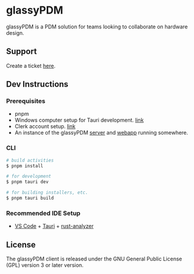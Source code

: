 # glassyPDM
glassyPDM is a PDM solution for teams looking to collaborate on hardware design.
## Support
Create a ticket [here](https://github.com/joshtenorio/glassypdm-client/issues).
## Dev Instructions
### Prerequisites
- pnpm
- Windows computer setup for Tauri development. [link](https://tauri.app/v1/guides/getting-started/prerequisites)
- Clerk account setup. [link](https://clerk.com/)
- An instance of the glassyPDM [server](https://github.com/joshtenorio/glassypdm-server) and [webapp](https://github.com/joshtenorio/glassypdm-web) running somewhere.
### CLI
```bash
# build activities
$ pnpm install

# for development
$ pnpm tauri dev

# for building installers, etc.
$ pnpm tauri build
```
### Recommended IDE Setup

- [VS Code](https://code.visualstudio.com/) + [Tauri](https://marketplace.visualstudio.com/items?itemName=tauri-apps.tauri-vscode) + [rust-analyzer](https://marketplace.visualstudio.com/items?itemName=rust-lang.rust-analyzer)

## License
The glassyPDM client is released under the GNU General Public License (GPL) version 3 or later version.
